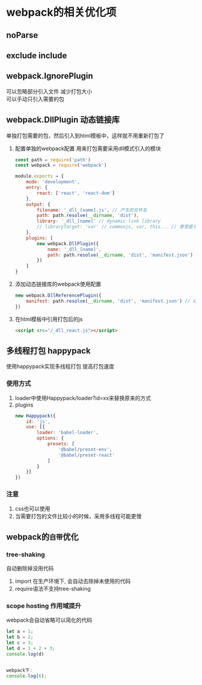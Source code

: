 # webpack的相关优化项
## noParse
## exclude include
## webpack.IgnorePlugin  
   可以忽略部分引入文件 减少打包大小  
   可以手动只引入需要的包
## webpack.DllPlugin 动态链接库  
   单独打包需要的包，然后引入到html模板中，这样就不用重新打包了
   1. 配置单独的webpack配置 用来打包需要采用dll模式引入的模块
      ``` js
      const path = require('path')
      const webpack = require('webpack')

      module.exports = {
          mode: 'development',
          entry: {
              react: ['react', 'react-dom']
          },
          output: {
              filename: '_dll_[name].js', // 产生的文件名
              path: path.resolve(__dirname, 'dist'),
              library: '_dll_[name]' // dynamic link library
              // libraryTarget: 'var' // commonjs, var, this... // 意思是不是以库的模式打包出来
          },
          plugins: [
              new webpack.DllPlugin({
                  name: '_dll_[name]',
                  path: path.resolve(__dirname, 'dist', 'manifest.json')
              })
          ]
      }
      ```
   2. 添加动态链接库的webpack使用配置
      ```js
      new webpack.DllReferencePlugin({
          manifest: path.resolve(__dirname, 'dist', 'manifest.json') // 动态链接库的索引文件
      })
      ```
   3. 在html模板中引用打包后的js
      ``` html
      <script src="/_dll_react.js"></script>
      ```

## 多线程打包 happypack
使用happypack实现多线程打包 提高打包速度  
### 使用方式
1. loader中使用Happypack/loader?id=xx来替换原来的方式
2. plugins
   ```js
   new Happypack({
       id: 'js',
       use: [{
           loader: 'babel-loader',
           options: {
               presets: [
                   '@babel/preset-env',
                   '@babel/preset-react'
               ]
           }
       }]
   })
   ```
### 注意
1. css也可以使用
2. 当需要打包的文件比较小的时候，采用多线程可能更慢

## webpack的`自带`优化
### tree-shaking
自动删除掉没用代码
1. import 在生产环境下, 会自动去除掉未使用的代码
2. require语法不支持tree-shaking

### scope hosting 作用域提升
webpack会自动省略可以简化的代码
```js
let a = 1;
let b = 2;
let c = 3;
let d = 1 + 2 + 3;
console.log(d)


webpack下:
console.log(6);
```
